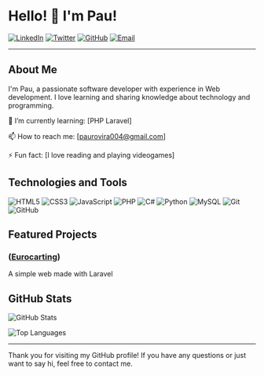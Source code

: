 # Hello! 👋 I'm Pau!
[![LinkedIn](https://img.shields.io/badge/-LinkedIn-0077B5?logo=linkedin&logoColor=white)](https://www.linkedin.com/in/pau-rovira-rosaleny-142448308/)
[![Twitter](https://img.shields.io/badge/-Twitter-1DA1F2?logo=twitter&logoColor=white)](https://twitter.com/SrFrostR)
[![GitHub](https://img.shields.io/badge/-GitHub-181717?logo=github&logoColor=white)](https://github.com/ElFrostis)
[![Email](https://img.shields.io/badge/-Email-EA4335?logo=gmail&logoColor=white)](mailto:paurovira004@gmail.com)

---

## About Me
I'm Pau, a passionate software developer with experience in Web development. I love learning and sharing knowledge about technology and programming.

🌱 I’m currently learning: [PHP Laravel]

📫 How to reach me: [paurovira004@gmail.com]

⚡ Fun fact: [I love reading and playing videogames]



## Technologies and Tools
![HTML5](https://img.shields.io/badge/-HTML5-E34F26?logo=html5&logoColor=white)
![CSS3](https://img.shields.io/badge/-CSS3-1572B6?logo=css3&logoColor=white)
![JavaScript](https://img.shields.io/badge/-JavaScript-F7DF1E?logo=javascript&logoColor=black)
![PHP](https://img.shields.io/badge/-PHP-777BB4?logo=php&logoColor=white)
![C#](https://img.shields.io/badge/-C%23-239120?logo=c-sharp&logoColor=white)
![Python](https://img.shields.io/badge/-Python-3776AB?logo=python&logoColor=white)
![MySQL](https://img.shields.io/badge/-MySQL-4479A1?logo=mysql&logoColor=white)
![Git](https://img.shields.io/badge/-Git-F05032?logo=git&logoColor=white)
![GitHub](https://img.shields.io/badge/-GitHub-181717?logo=github&logoColor=white)


## Featured Projects

### ([Eurocarting](https://github.com/PauRoviraRosaleny/Eurocarting))
A simple web made with Laravel


## GitHub Stats
![GitHub Stats](https://github-readme-stats.vercel.app/api?username=PauRoviraRosaleny&show_icons=true&theme=radical)

![Top Languages](https://github-readme-stats.vercel.app/api/top-langs/?username=PauRoviraRosaleny&layout=compact&theme=radical)

---

Thank you for visiting my GitHub profile! If you have any questions or just want to say hi, feel free to contact me.
